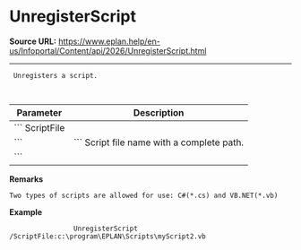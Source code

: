 # UnregisterScript

**Source URL:** https://www.eplan.help/en-us/Infoportal/Content/api/2026/UnregisterScript.html

---

```
 Unregisters a script.
 
```

  

| Parameter | Description |
| --- | --- |
| ``` ScriptFile ``` | ``` Script file name with a complete path. ``` |

**Remarks**

```
Two types of scripts are allowed for use: C#(*.cs) and VB.NET(*.vb)
```

**Example**

```
                UnregisterScript /ScriptFile:c:\program\EPLAN\Scripts\myScript2.vb
   
```